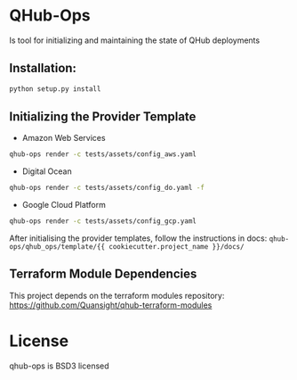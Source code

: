 # QHub-Ops

Is tool for initializing and maintaining the state of QHub deployments

## Installation:

```bash
python setup.py install
```

## Initializing the Provider Template

* Amazon Web Services

```bash
qhub-ops render -c tests/assets/config_aws.yaml
```

* Digital Ocean

```bash
qhub-ops render -c tests/assets/config_do.yaml -f
```

* Google Cloud Platform

```bash
qhub-ops render -c tests/assets/config_gcp.yaml
```

After initialising the provider templates, follow the instructions
in docs: `qhub-ops/qhub_ops/template/{{ cookiecutter.project_name }}/docs/`

## Terraform Module Dependencies

This project depends on the terraform modules repository:
https://github.com/Quansight/qhub-terraform-modules

# License

qhub-ops is BSD3 licensed


